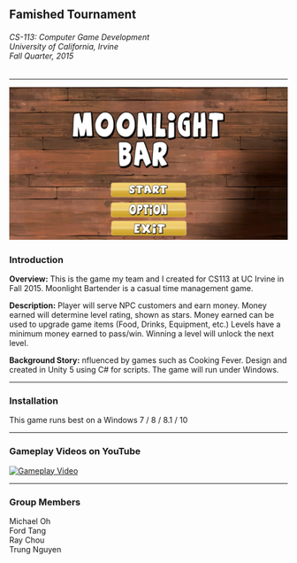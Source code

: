 ## Famished Tournament
<h6>
CS-113: Computer Game Development<br>
University of California, Irvine<br>
Fall Quarter, 2015
</h6>

* * *

![Title Screen](screenshots/title_screen.png?raw=true "Title Screen")

### Introduction

**Overview:** This is the game my team and I created for CS113 at UC Irvine in Fall 2015. Moonlight Bartender is a casual time management game.

**Description:** Player will serve NPC customers and earn money. Money earned will determine level rating, shown as stars. Money earned can be used to upgrade game items (Food, Drinks, Equipment, etc.) Levels have a minimum money earned to pass/win. Winning a level will unlock the next level.

**Background Story:** nfluenced by games such as Cooking Fever. Design and created in Unity 5 using C# for scripts. The game will run under Windows.

* * *

### Installation

This game runs best on a Windows 7 / 8 / 8.1 / 10

* * *

### Gameplay Videos on YouTube

[![Gameplay Video](https://i.ytimg.com/vi/b_Rf_ix7kfE/2.jpg?time=1458803578914 "Gameplay Video")](https://youtu.be/b_Rf_ix7kfE)

* * *

### Group Members
Michael Oh<br>
Ford Tang<br>
Ray Chou<br>
Trung Nguyen
